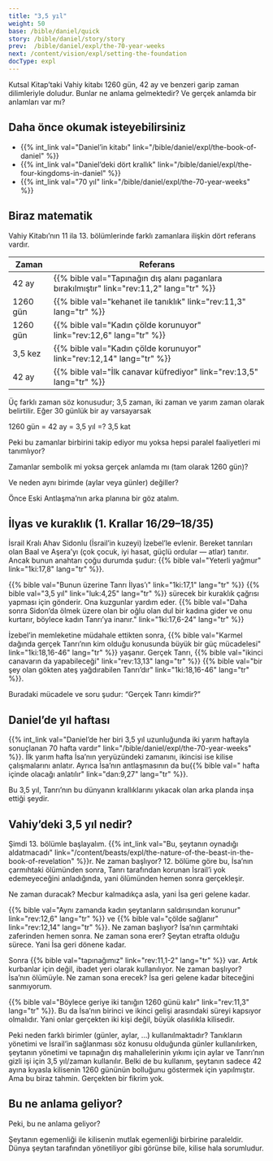 ```yaml
---
title: "3,5 yıl"
weight: 50
base: /bible/daniel/quick
story: /bible/daniel/story/story
prev:  /bible/daniel/expl/the-70-year-weeks
next: /content/vision/expl/setting-the-foundation
docType: expl
---
```


Kutsal Kitap’taki Vahiy kitabı 1260 gün, 42 ay ve benzeri garip zaman dilimleriyle doludur. Bunlar ne anlama gelmektedir? Ve gerçek anlamda bir anlamları var mı?

## Daha önce okumak isteyebilirsiniz

<a name="f73a"></a>
- {{% int_link val="Daniel’in kitabı" link="/bible/daniel/expl/the-book-of-daniel" %}}
- {{% int_link val="Daniel’deki dört krallık" link="/bible/daniel/expl/the-four-kingdoms-in-daniel" %}}
- {{% int_link val="70 yıl" link="/bible/daniel/expl/the-70-year-weeks" %}}

## Biraz matematik

<a name="05a6"></a>
Vahiy Kitabı’nın 11 ila 13. bölümlerinde farklı zamanlara ilişkin dört referans vardır.

| Zaman | Referans |
|-------|----------|
| 42 ay | {{% bible val="Tapınağın dış alanı paganlara bırakılmıştır" link="rev:11,2" lang="tr" %}} |
| 1260 gün | {{% bible val="kehanet ile tanıklık" link="rev:11,3" lang="tr" %}} |
| 1260 gün | {{% bible val="Kadın çölde korunuyor" link="rev:12,6" lang="tr" %}} |
| 3,5 kez | {{% bible val="Kadın çölde korunuyor" link="rev:12,14" lang="tr" %}} |
| 42 ay | {{% bible val="İlk canavar küfrediyor" link="rev:13,5" lang="tr" %}} |

Üç farklı zaman söz konusudur; 3,5 zaman, iki zaman ve yarım zaman olarak belirtilir. Eğer 30 günlük bir ay varsayarsak

1260 gün = 42 ay = 3,5 yıl =? 3,5 kat

Peki bu zamanlar birbirini takip ediyor mu yoksa hepsi paralel faaliyetleri mi tanımlıyor?

Zamanlar sembolik mi yoksa gerçek anlamda mı (tam olarak 1260 gün)?

Ve neden aynı birimde (aylar veya günler) değiller?

Önce Eski Antlaşma’nın arka planına bir göz atalım.

## İlyas ve kuraklık (1. Krallar 16/29–18/35)

<a name="08ef"></a>
İsrail Kralı Ahav Sidonlu (İsrail’in kuzeyi) İzebel’le evlenir. Bereket tanrıları olan Baal ve Aşera’yı (çok çocuk, iyi hasat, güçlü ordular — atlar) tanıtır. Ancak bunun anahtarı çoğu durumda şudur: {{% bible val="Yeterli yağmur" link="1ki:17,8" lang="tr" %}}.

{{% bible val="Bunun üzerine Tanrı İlyas’ı" link="1ki:17,1" lang="tr" %}} {{% bible val="3,5 yıl" link="luk:4,25" lang="tr" %}} sürecek bir kuraklık çağrısı yapması için gönderir. Ona kuzgunlar yardım eder. {{% bible val="Daha sonra Sidon’da ölmek üzere olan bir oğlu olan dul bir kadına gider ve onu kurtarır, böylece kadın Tanrı’ya inanır." link="1ki:17,6-24" lang="tr" %}}

İzebel’in memleketine müdahale ettikten sonra, {{% bible val="Karmel dağında gerçek Tanrı’nın kim olduğu konusunda büyük bir güç mücadelesi" link="1ki:18,16-46" lang="tr" %}} yaşanır. Gerçek Tanrı, {{% bible val="ikinci canavarın da yapabileceği" link="rev:13,13" lang="tr" %}} {{% bible val="bir şey olan gökten ateş yağdırabilen Tanrı’dır" link="1ki:18,16-46" lang="tr" %}}.

Buradaki mücadele ve soru şudur: “Gerçek Tanrı kimdir?”

## Daniel’de yıl haftası

<a name="eb7b"></a>
{{% int_link val="Daniel’de her biri 3,5 yıl uzunluğunda iki yarım haftayla sonuçlanan 70 hafta vardır" link="/bible/daniel/expl/the-70-year-weeks" %}}. İlk yarım hafta İsa’nın yeryüzündeki zamanını, ikincisi ise kilise çalışmalarını anlatır. Ayrıca İsa’nın antlaşmasının da bu{{% bible val=" hafta içinde olacağı anlatılır" link="dan:9,27" lang="tr" %}}.

Bu 3,5 yıl, Tanrı’nın bu dünyanın krallıklarını yıkacak olan arka planda inşa ettiği şeydir.

## Vahiy’deki 3,5 yıl nedir?

<a name="b4e3"></a>
Şimdi 13. bölümle başlayalım. {{% int_link val="Bu, şeytanın oynadığı aldatmacadı" link="/content/beasts/expl/the-nature-of-the-beast-in-the-book-of-revelation" %}}r. Ne zaman başlıyor? 12. bölüme göre bu, İsa’nın çarmıhtaki ölümünden sonra, Tanrı tarafından korunan İsrail’i yok edemeyeceğini anladığında, yani ölümünden hemen sonra gerçekleşir.

Ne zaman duracak? Mecbur kalmadıkça asla, yani İsa geri gelene kadar.

{{% bible val="Aynı zamanda kadın şeytanların saldırısından korunur" link="rev:12,6" lang="tr" %}} ve {{% bible val="çölde sağlanır" link="rev:12,14" lang="tr" %}}. Ne zaman başlıyor? İsa’nın çarmıhtaki zaferinden hemen sonra. Ne zaman sona erer? Şeytan etrafta olduğu sürece. Yani İsa geri dönene kadar.

Sonra {{% bible val="tapınağımız" link="rev:11,1-2" lang="tr" %}} var. Artık kurbanlar için değil, ibadet yeri olarak kullanılıyor. Ne zaman başlıyor? İsa’nın ölümüyle. Ne zaman sona erecek? İsa geri gelene kadar biteceğini sanmıyorum.

{{% bible val="Böylece geriye iki tanığın 1260 günü kalır" link="rev:11,3" lang="tr" %}}. Bu da İsa’nın birinci ve ikinci gelişi arasındaki süreyi kapsıyor olmalıdır. Yani onlar gerçekten iki kişi değil, büyük olasılıkla kilisedir.

Peki neden farklı birimler (günler, aylar, …) kullanılmaktadır? Tanıkların yönetimi ve İsrail’in sağlanması söz konusu olduğunda günler kullanılırken, şeytanın yönetimi ve tapınağın dış mahallelerinin yıkımı için aylar ve Tanrı’nın gizli işi için 3,5 yıl/zaman kullanılır. Belki de bu kullanım, şeytanın sadece 42 ayına kıyasla kilisenin 1260 gününün bolluğunu göstermek için yapılmıştır. Ama bu biraz tahmin. Gerçekten bir fikrim yok.

## Bu ne anlama geliyor?

<a name="1562"></a>
Peki, bu ne anlama geliyor?

Şeytanın egemenliği ile kilisenin mutlak egemenliği birbirine paraleldir. Dünya şeytan tarafından yönetiliyor gibi görünse bile, kilise hala sorumludur.

